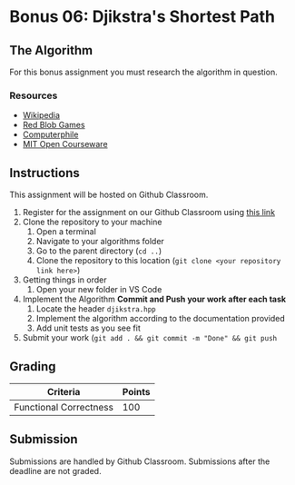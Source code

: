 # Bonus 06: Djikstra's Shortest Path

## The Algorithm

For this bonus assignment you must research the algorithm in question.

### Resources

- [Wikipedia](https://en.wikipedia.org/wiki/Dijkstra%27s_algorithm)
- [Red Blob Games](https://www.redblobgames.com/pathfinding/a-star/introduction.html)
- [Computerphile](https://www.youtube.com/watch?v=GazC3A4OQTE)
- [MIT Open Courseware](https://www.youtube.com/watch?v=2E7MmKv0Y24)

## Instructions

This assignment will be hosted on Github Classroom.

1. Register for the assignment on our Github Classroom using [this link](https://classroom.github.com/a/ivxvyc-C)
2. Clone the repository to your machine
   1. Open a terminal
   2. Navigate to your algorithms folder
   3. Go to the parent directory (`cd ..`)
   4. Clone the repository to this location (`git clone <your repository link here>`)
3. Getting things in order
   1. Open your new folder in VS Code
4. Implement the Algorithm **Commit and Push your work after each task**
   1. Locate the header `djikstra.hpp`
   2. Implement the algorithm according to the documentation provided
   3. Add unit tests as you see fit
5. Submit your work (`git add . && git commit -m "Done" && git push`

## Grading

| Criteria               | Points |
| ---------------------- | ------ |
| Functional Correctness | 100    |

## Submission

Submissions are handled by Github Classroom.
Submissions after the deadline are not graded.
